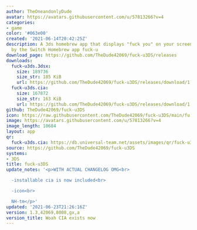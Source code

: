```yaml
---
author: TheOneandonlyDude
avatar: https://avatars.githubusercontent.com/u/57813266?v=4
categories:
- game
color: '#063e00'
created: '2021-06-14T20:42:25Z'
description: A 3ds homebrew app that displays "fuck you" on your screen, inspired
  by the Switch Homebrew app fuck-u
download_page: https://github.com/TheDude42069/fuck-u3DS/releases
downloads:
  fuck-u3ds.3dsx:
    size: 189736
    size_str: 185 KiB
    url: https://github.com/TheDude42069/fuck-u3DS/releases/download/1.3%2C42069%2C8008%2Cgx%2Ca/fuck-u3ds.3dsx
  fuck-u3ds.cia:
    size: 167872
    size_str: 163 KiB
    url: https://github.com/TheDude42069/fuck-u3DS/releases/download/1.3%2C42069%2C8008%2Cgx%2Ca/fuck-u3ds.cia
github: TheDude42069/fuck-u3DS
icon: https://raw.githubusercontent.com/TheDude42069/fuck-u3DS/main/fu.png
image: https://avatars.githubusercontent.com/u/57813266?v=4
image_length: 10684
layout: app
qr:
  fuck-u3ds.cia: https://db.universal-team.net/assets/images/qr/fuck-u3ds.cia.png
source: https://github.com/TheDude42069/fuck-u3DS
systems:
- 3DS
title: fuck-u3DS
update_notes: '<p>WITH ACTUAL CHANGELOG OMG<br>

  -installable cia is now included<br>

  -icon<br>

  NH-tm</p>'
updated: '2021-06-23T21:26:16Z'
version: 1.3,42069,8008,gx,a
version_title: Woah CIA exists now
---
```

